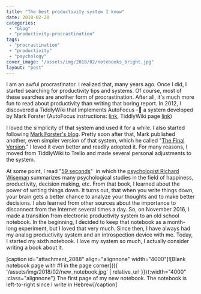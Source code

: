 ```yaml
---
title: "The best productivity system I know"
date: 2018-02-20
categories: 
 - "blog"
 - "productivity-procrastination"
tags: 
 - "procrastination"
 - "productivity"
 - "psychology"
cover_image: "/assets/img/2018/02/notebooks_bright.jpg"
layout: "post"
---
```


I am an awful procrastinator. I realized that, many years ago. Once I did, I started searching for productivity tips and systems. Of course, most of these searches are another form of procrastination. After all, it's much more fun to read about productivity than writing that boring report. In 2012, I discovered a TiddlyWiki that implements AutoFocus - a system developed by Mark Forster (AutoFocus instructions: [link](http://markforster.squarespace.com/autofocus-system/), TiddlyWiki page [link](http://af4-demo.tiddlyspot.com/))

I loved the simplicity of that system and used it for a while. I also started following [Mark Forster's blog](http://markforster.squarespace.com). Pretty soon after that, Mark published another, even simpler version of that system, which he called "[The Final Version](http://archive.constantcontact.com/fs004/1100358239599/archive/1109511856508.html)." I loved it even better and readily adopted it. For many reasons, I moved from TiddlyWiki to Trello and made several personal adjustments to the system.

At some point, I read "[59 seconds](https://books.google.co.il/books/about/59_Seconds.html?id=ZaNdiC2qIHwC&redir_esc=y&hl=en)"  in which the [psychologist Richard Wiseman](https://richardwiseman.wordpress.com/) summarizes many psychological studies in the field of happiness, productivity, decision making, etc. From that book, I learned about the power of writing things down. It turns out, that when you write things down, your brain gets a better chance to analyze your thoughts and to make better decisions. I also learned from other sources about the importance to disconnect from the Internet several times a day. So, on November 2016, I made a transition from electronic productivity system to an old school notebook. In the beginning, I decided to keep that notebook as a month-long experiment, but I loved that very much. Since then, I have always had my analog productivity system and an introspection device with me. Today, I started my sixth notebook. I love my system so much, I actually consider writing a book about it.

[caption id="attachment_2088" align="alignnone" width="4000"]![Blank notebook page with #1 in the page corner]({{ '/assets/img/2018/02/new_notebook.jpg' | relative_url }}){:width="4000" :class="alignnone"} The first page of my new notebook. The notebook is left-to-right since I write in Hebrew[/caption]
